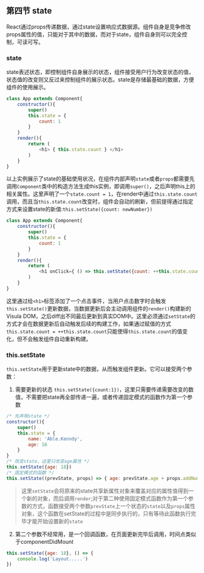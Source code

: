 ## 第四节 state
React通过props传递数据，通过state设置响应式数据源。组件自身是竞争修改props属性的值，只能对于其中的数据，而对于state，组件自身则可以完全控制，可读可写。
### state
state表述状态，即控制组件自身展示的状态，组件接受用户行为改变状态的值，状态值的改变则又反过来控制组件的展示状态。state是存储最基础的数据，方便组件的使用展示。
```js
class App extends Component{
    constructor(){
        super()
        this.state = {
            count: 1
        }
    }
    render(){
        return (
            <h1> { this.state.count } </h1>
        )
    }
}
```
以上实例展示了state的基础使用状况，在组件内部声明`state`或者`props`都需要先调用`Component`类中的构造方法生成this实例，即调用`super()`，之后声明this上的相关属性。这里声明了一个`state.count = 1`，在render中通过`this.state.count`调用，而且当`this.state.count`改变时，组件会自动的刷新，但前提得通过指定方式来设置state的新值:`this.setState({count: newNumber})`
```js
class App extends Component{
    constructor(){
        super()
        this.state = {
            count: 1
        }
    }
    render(){
        return (
            <h1 onClick={ () => this.setState({count: ++this.state.count}) }></h1>
        )
    }
}
```
这里通过给`<h1>`标签添加了一个点击事件，当用户点击数字时会触发`this.setState()`更新数据，当数据更新后会主动调用组件的`render()`构建新的Visula DOM，之后diff出不同最后更新到真实DOM中。这里必须通过`setState`的方式才会在数据更新后自动触发后续的构建工作，如果通过赋值的方式`this.state.count = ++this.state.count`只能使得`this.state.count`的值变化，但不会触发组件自动重新构建。
### this.setState
`this.setState`用于更新state中的数据，从而触发组件更新。它可以接受两个参数：

1. 需要更新的状态 `this.setState({count:1})`，这里只需要传递需要改变的数值，不需要把state再全部传递一遍，或者传递固定模式的函数作为第一个参数
```js
/* 先声明state */
constructor(){
    super()
    this.state = {
        name: 'Able.Kenndy',
        age: 16
    }
}
/* 改变state，这里只改变age属性 */
this.setState({age: 18})
/* 固定模式的函数 */
this.setState((prevState, props) => { age: prevState.age + props.addNum })
```
> 这里`setState`会将原来的state共享新属性对象来覆盖对应的属性值得到一个新的对象，而后调用`render`;对于第二种使用固定模式函数作为第一个参数的方式，函数接受两个参数`prevState`上一个状态的`state`以及`props`属性对象，这个函数在setState的过程中是同步执行的，只有等待此函数执行完毕才能开始设置新的`state`

2. 第二个参数不经常用，是一个回调函数，在页面更新完毕后调用，时间点类似于componentDidMount
```js
this.setState({age: 18}, () => {
    console.log('Layout.....')
})
```
